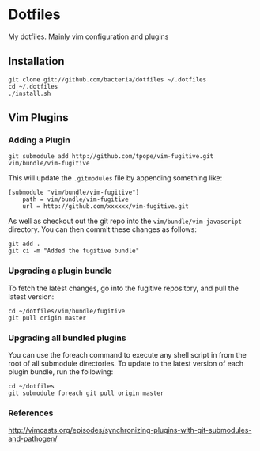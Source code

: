 # Dotfiles

My dotfiles. Mainly vim configuration and plugins


## Installation

    git clone git://github.com/bacteria/dotfiles ~/.dotfiles
    cd ~/.dotfiles
    ./install.sh

## Vim Plugins

### Adding a Plugin
    git submodule add http://github.com/tpope/vim-fugitive.git vim/bundle/vim-fugitive

This will update the `.gitmodules` file by appending something like:

    [submodule "vim/bundle/vim-fugitive"]
        path = vim/bundle/vim-fugitive
        url = http://github.com/xxxxxx/vim-fugitive.git
    
As well as checkout out the git repo into the `vim/bundle/vim-javascript` directory. You can then commit these changes as follows:

    git add .
    git ci -m "Added the fugitive bundle"

### Upgrading a plugin bundle
To fetch the latest changes, go into the fugitive repository, and pull the latest version:

    cd ~/dotfiles/vim/bundle/fugitive
    git pull origin master

### Upgrading all bundled plugins
You can use the foreach command to execute any shell script in from the root of all submodule directories. To update to the latest version of each plugin bundle, run the following:

    cd ~/dotfiles
    git submodule foreach git pull origin master

### References

http://vimcasts.org/episodes/synchronizing-plugins-with-git-submodules-and-pathogen/

